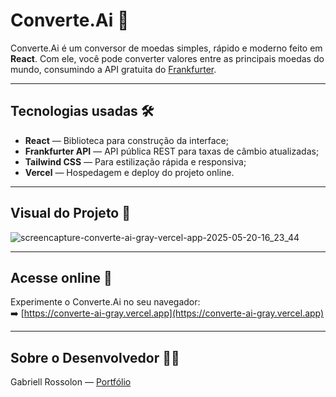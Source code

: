 # Converte.Ai 💱

Converte.Ai é um conversor de moedas simples, rápido e moderno feito em **React**. Com ele, você pode converter valores entre as principais moedas do mundo, consumindo a API gratuita do [Frankfurter](https://www.frankfurter.app/).

---

## Tecnologias usadas 🛠️

- **React** — Biblioteca para construção da interface;
- **Frankfurter API** — API pública REST para taxas de câmbio atualizadas;
- **Tailwind CSS** — Para estilização rápida e responsiva;
- **Vercel** — Hospedagem e deploy do projeto online.

---

## Visual do Projeto 🎨
![screencapture-converte-ai-gray-vercel-app-2025-05-20-16_23_44](https://github.com/user-attachments/assets/43bce5e4-2644-44ed-af92-b61fc64defc3)

---

## Acesse online 🚀

Experimente o Converte.Ai no seu navegador:  
➡️ [https://converte-ai-gray.vercel.app](https://converte-ai-gray.vercel.app)

---

## Sobre o Desenvolvedor 👨‍💻

Gabriell Rossolon — [Portfólio](https://portfolio-2025-cyan-eight.vercel.app)
